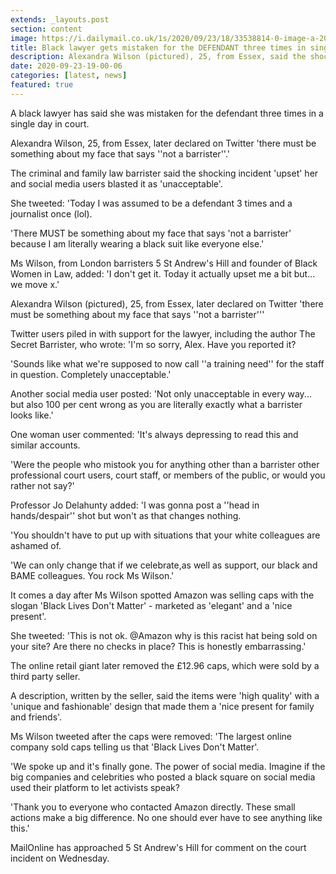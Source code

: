 ```yaml
---
extends: _layouts.post
section: content
image: https://i.dailymail.co.uk/1s/2020/09/23/18/33538814-0-image-a-20_1600883663835.jpg 
title: Black lawyer gets mistaken for the DEFENDANT three times in single day in court 
description: Alexandra Wilson (pictured), 25, from Essex, said the shocking incident upset her and social media users blasted it as unacceptable. 
date: 2020-09-23-19-00-06 
categories: [latest, news] 
featured: true 
--- 
```

A black lawyer has said she was mistaken for the defendant three times in a single day in court.

Alexandra Wilson, 25, from Essex, later declared on Twitter 'there must be something about my face that says ''not a barrister''.'

The criminal and family law barrister said the shocking incident 'upset' her and social media users blasted it as 'unacceptable'.

She tweeted: 'Today I was assumed to be a defendant 3 times and a journalist once (lol).

'There MUST be something about my face that says 'not a barrister' because I am literally wearing a black suit like everyone else.'

Ms Wilson, from London barristers 5 St Andrew's Hill and founder of Black Women in Law, added: 'I don't get it. Today it actually upset me a bit but... we move x.'

Alexandra Wilson (pictured), 25, from Essex, later declared on Twitter 'there must be something about my face that says ''not a barrister'''



Twitter users piled in with support for the lawyer, including the author The Secret Barrister, who wrote: 'I'm so sorry, Alex. Have you reported it?

'Sounds like what we're supposed to now call ''a training need'' for the staff in question. Completely unacceptable.'

Another social media user posted: 'Not only unacceptable in every way... but also 100 per cent wrong as you are literally exactly what a barrister looks like.'

One woman user commented: 'It's always depressing to read this and similar accounts.

'Were the people who mistook you for anything other than a barrister other professional court users, court staff, or members of the public, or would you rather not say?'

Professor Jo Delahunty added: 'I was gonna post a ''head in hands/despair'' shot but won't as that changes nothing.

'You shouldn't have to put up with situations that your white colleagues are ashamed of.

'We can only change that if we celebrate,as well as support, our black and BAME colleagues. You rock Ms Wilson.'









It comes a day after Ms Wilson spotted Amazon was selling caps with the slogan 'Black Lives Don't Matter' - marketed as 'elegant' and a 'nice present'.

She tweeted: 'This is not ok. @Amazon why is this racist hat being sold on your site? Are there no checks in place? This is honestly embarrassing.'

The online retail giant later removed the £12.96 caps, which were sold by a third party seller.

A description, written by the seller, said the items were 'high quality' with a 'unique and fashionable' design that made them a 'nice present for family and friends'.

Ms Wilson tweeted after the caps were removed: 'The largest online company sold caps telling us that 'Black Lives Don't Matter'.

'We spoke up and it's finally gone. The power of social media. Imagine if the big companies and celebrities who posted a black square on social media used their platform to let activists speak?

'Thank you to everyone who contacted Amazon directly. These small actions make a big difference. No one should ever have to see anything like this.'

MailOnline has approached 5 St Andrew's Hill for comment on the court incident on Wednesday.



 

